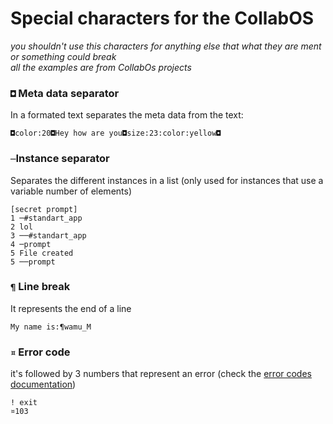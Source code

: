 # Special characters for the CollabOS
*you shouldn't use this characters for anything else that what they are ment or something could break*</br>
*all the examples are from CollabOs projects*
### ``◘`` Meta data separator
In a formated text separates the meta data from the text:
```
◘color:20◘Hey how are you◘size:23:color:yellow◘
```
### ``─``Instance separator
Separates the different instances in a list (only used for instances that use a variable number of elements)
```
[secret prompt]
1 ─#standart_app
2 lol
3 ──#standart_app
4 ─prompt
5 File created
5 ──prompt
```
### ``¶`` Line break 
It represents the end of a line
```
My name is:¶wamu_M
```
### ``¤`` Error code
it's followed by 3 numbers that represent an error (check the [error codes documentation](https://github.com/wamuM/docs/blob/master/Scratch/error_codes.md))
```
! exit
¤103
```
